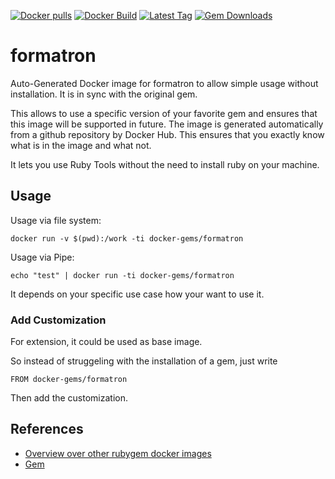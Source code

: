 [![Docker pulls](https://img.shields.io/docker/pulls/rubygem/formatron.svg)](https://hub.docker.com/r/rubygem/formatron/)
[![Docker Build](https://img.shields.io/docker/automated/rubygem/formatron.svg)](https://hub.docker.com/r/rubygem/formatron/)
[![Latest Tag](https://img.shields.io/github/tag/docker-rubygem/formatron.svg)](https://hub.docker.com/r/rubygem/formatron/)
[![Gem Downloads](https://img.shields.io/gem/dt/formatron.svg)](https://rubygems.org/gems/formatron/)
# formatron

Auto-Generated Docker image for formatron to allow simple usage without installation.
It is in sync with the original gem.

This allows to use a specific version of your favorite gem and ensures that this image will be supported in future.
The image is generated automatically from a github repository by Docker Hub.
This ensures that you exactly know what is in the image and what not.

It lets you use Ruby Tools without the need to install ruby on your machine.

## Usage

Usage via file system:

`docker run -v $(pwd):/work -ti docker-gems/formatron`

Usage via Pipe:

`echo "test" | docker run -ti docker-gems/formatron`

It depends on your specific use case how your want to use it.

### Add Customization

For extension, it could be used as base image.

So instead of struggeling with the installation of a gem, just write

`FROM docker-gems/formatron`

Then add the customization.

## References

 - [Overview over other rubygem docker images](https://github.com/thinkbot/docker-rubygem)
 - [Gem](https://rubygems.org/gems/formatron/)
